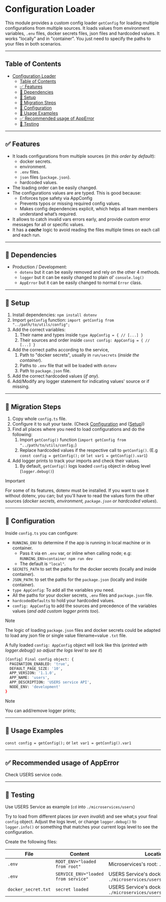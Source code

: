 # Configuration Loader

This module provides a custom config loader `getConfig` for loading multiple configurations from multiple sources.
It loads values from environment variables, `.env` files, docker secrets files, json files and hardcoded values.
It works "locally" and in "container". You just need to specify the paths to your files in both scenarios.

---

## Table of Contents

- [Configuration Loader](#configuration-loader)
  - [Table of Contents](#table-of-contents)
  - [✅ Features](#-features)
  - [🧩 Dependencies](#-dependencies)
  - [🔧 Setup](#-setup)
  - [🔀 Migration Steps](#-migration-steps)
  - [🔌 Configuration](#-configuration)
  - [🧩 Usage Examples](#-usage-examples)
  - [✅ Recommended usage of AppError](#-recommended-usage-of-apperror)
  - [🧪 Testing](#-testing)

---

## ✅ Features

- It loads configurations from multiple sources (_in this order by default_):
  - docker secrets.
  - environment.
  - `.env` files.
  - `json` files (`package.json`).
  - hardcoded values.
- The loading order can be easily changed.
- The configurations values are are typed. This is good because:
  - Enforces type safety via AppConfig
  - Prevents typos or missing required config values.
  - Makes config dependencies explicit, which helps all team members understand what’s required.
- It allows to catch invalid vars errors early, and provide custom error messages for all or specific values.
- It has a _**cache**_ logic to avoid reading the files multiple times on each call and each run.

---

## 🧩 Dependencies

- Production / Development:
  - `dotenv` but it can be easily removed and rely on the other 4 methods.
  - `logger` but it can be easily changed to plain ol' `console.log()`
  - `AppError` but it can be easily changed to normal `Error` class.

---

## 🔧 Setup

1. Install dependencies: `npm install dotenv`
2. Import `getConfig` function:
  `import getConfig from "../path/to/utils/config";`
3. Add the correct variables:
   1. Their name and types inside `type AppConfig = { // [...] }`
   2. Their sources and order inside `const config: AppConfig = { // [...] }`
4. Add the correct paths according to the service,
   1. Path to "docker secrets", usually in `run/secrets` (_inside the container_).
   2. Paths to `.env` file that will be loaded with `dotenv`
   3. Path to `package.json` file.
5. Add the correct hardcoded values (_if any_).
6. Add/Modify any logger statement for indicating values' source or if missing.

---

## 🔀 Migration Steps

1. Copy whole `config.ts` file.
2. Configure it to suit your taste. (Check [Configuration](#-configuration) and ([Setup](#-setup)))
3. Find all places where you need to load configurations and do the following:
   1. Import `getConfig()` function (`import getConfig from "../path/to/utils/config;`)
   2. Replace hardcoded values if the respective call to `getConfig()`. (E.g `const config = getConfig();` or `let var1 = getConfig().var1`)
4. Add logger prints to track your imports and check their values.
   1. By default, `getConfig()` logs loaded `config` object in debug level (`logger.debug()`)

> [!IMPORTANT]
>
> For some of its features, dotenv must be installed.
> If you want to use it without dotenv, you can;
> but you'll have to read the values form the other sources
> (_docker secrets, environment, `package.json` or hardcoded values_).

---

## 🔌 Configuration

Inside `config.ts` you can configure:

- `RUNNING_ENV` to determine if the app is running in local machine or in container.
  - Pass it via en `.env` var, or inline when calling node; e.g: ``RUNNING_ENV=container npm run dev``
  - The default is `"local"`.
- `SECRETS_PATH` to set the paths for the docker secrets (locally and inside container).
- `JSON_PATH`: to set the paths for the `package.json` (locally and inside container).
- `type AppConfig`: To add all the variables you need.
- All the paths for your docker secrets, `.env` files and `package.json` file.
- `hardcodedDefaults` to hold your hardcoded values.
- `config: AppConfig` to add the sources and precedence of the variables values (_and add custom logger prints too_).

> [!NOTE]
>
> The logic of loading `package.json` files and docker secrets could be adapted
> to load any json file or single value filename=value `.txt` file.

A fully loaded `config: AppConfig` object will look like this (_printed with logger.debug() so adjust the logs level to see it_)

```bash
[Config] Final config object: {
  PAGINATION_ENABLED: 'true',
  DEFAULT_PAGE_SIZE: '10',
  APP_VERSION: '1.1.0',
  APP_NAME: 'users',
  APP_DESCRIPTION: 'USERS service API',
  NODE_ENV: 'development'
}
```

> [!NOTE]
>
> You can add/remove logger prints;

---

## 🧩 Usage Examples

`const config = getConfig();` or `let var1 = getConfig().var1`

---

## ✅ Recommended usage of AppError

Check USERS service code.

---

## 🧪 Testing

Use USERS Service as example (`cd` into `./microservices/users`)

Try to load from different places (_or even invalid_) and see what;s your final `config` object.
Adjust the logs level, or change `logger.debug()` to `logger.info()` or something that matches your current logs level to see the configuration.

Create the following files:

| File                | Content                             | Location                                                                      |
| ------------------- | ----------------------------------- | ----------------------------------------------------------------------------- |
| `.env`              | `ROOT_ENV="loaded from root"`       | Microservices's root: `./microservices/`                                      |
| `.env`              | `SERVICE_ENV="loaded from service"` | USERS Service's docker folder: `./microservices/users/docker/`                |
| `docker_secret.txt` | `secret loaded`                     | USERS Service's docker secret folder: `./microservices/users/docker/secrets/` |
